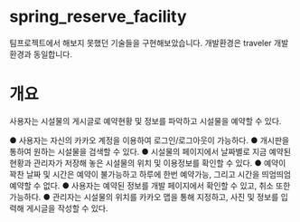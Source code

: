 # spring_reserve_facility

팀프로젝트에서 해보지 못했던 기술들을 구현해보았습니다.
개발환경은 traveler 개발환경과 동일합니다.

# 개요
 사용자는 시설물의 게시글로 예약현황 및 정보를 파악하고 시설물을 예약할 수 있다.
 
● 사용자는 자신의 카카오 계정을 이용하여 로그인/로그아웃이 가능하다.
● 개시판을 통하여 원하는 시설물을 검색할 수 있다.
● 시설물의 페이지에서 날짜별로 지금 예약된 현황과 관리자가 저장해 놓은 시설물의 위치 및 이용정보를 확인할 수 있다.
● 예약이 꽉찬 날짜 및 시간은 예약이 불가능하고 하루에 한번 예약가능, 그리고 시간을 띄엄띄엄 예약할 수 없다.
● 사용자는 예약된 정보를 개발 페이지에서 확인할 수 있고, 취소 또한 가능하다.
● 관리자는 시설물의 위치를 카카오 맵을 통해 지정하고, 사진 및 정보를 입력해 게시글을 작성할 수 있다.

